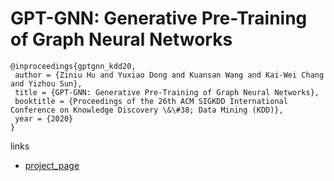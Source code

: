 # GPT-GNN: Generative Pre-Training of Graph Neural Networks

```
@inproceedings{gptgnn_kdd20,
 author = {Ziniu Hu and Yuxiao Dong and Kuansan Wang and Kai-Wei Chang and Yizhou Sun},
 title = {GPT-GNN: Generative Pre-Training of Graph Neural Networks},
 booktitle = {Proceedings of the 26th ACM SIGKDD International Conference on Knowledge Discovery \&\#38; Data Mining (KDD)},
 year = {2020}
}
```

links
- [project_page](http://web.cs.ucla.edu/~kwchang/bibliography/hu2020gptgnn/)
